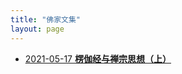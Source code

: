 ```yaml
---
title: "佛家文集"
layout: page
---
```


- [2021-05-17 **楞伽经与禅宗思想（上）**](/_posts/2021-05-17-楞伽经与禅宗思想（上）.md)
